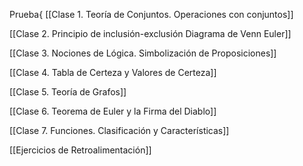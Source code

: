 Prueba{
[[Clase 1. Teoría de Conjuntos. Operaciones con conjuntos]]
 
[[Clase 2. Principio de inclusión-exclusión Diagrama de Venn Euler]]
 
[[Clase 3. Nociones de Lógica. Simbolización de Proposiciones]]

[[Clase 4. Tabla de Certeza y Valores de Certeza]]

[[Clase 5. Teoría de Grafos]]

[[Clase 6. Teorema de Euler y la Firma del Diablo]]

[[Clase 7. Funciones. Clasificación y Características]]

[[Ejercicios de Retroalimentación]]